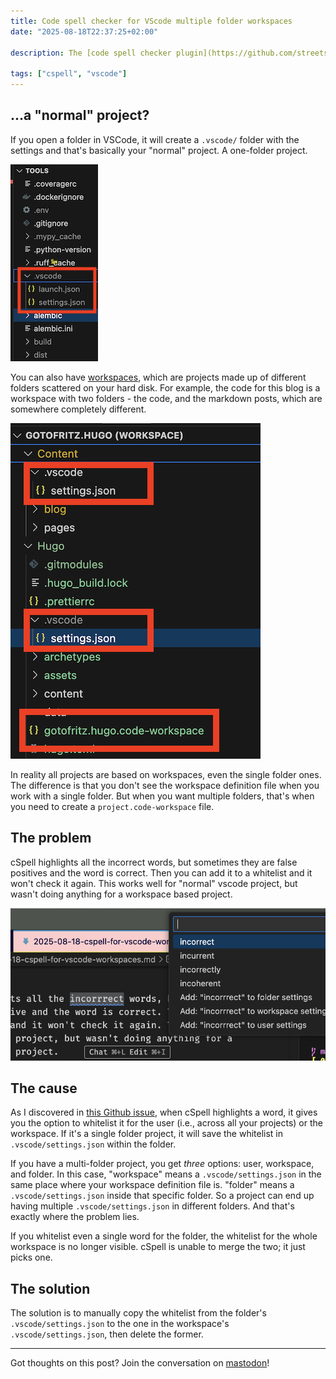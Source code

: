```yaml
---
title: Code spell checker for VScode multiple folder workspaces
date: "2025-08-18T22:37:25+02:00"

description: The [code spell checker plugin](https://github.com/streetsidesoftware/vscode-spell-checker/), formerly cspell, works well for "normal" vscode project, but wasn't doing anything for a workspace based project.

tags: ["cspell", "vscode"]
---
```


## ...a "normal" project?

If you open a folder in VSCode, it will create a `.vscode/` folder with the settings and that's basically your "normal" project. A one-folder project.

![An example VScode single project, with a .vscode folder with settings](single-folder.png)

You can also have [workspaces](https://code.visualstudio.com/docs/editing/workspaces/workspaces), which are projects made up of different folders scattered on your hard disk. For example, the code for this blog is a workspace with two folders - the code, and the markdown posts, which are somewhere completely different.

![An example VScode project with a workspace file and two folders, with a .vscode folder inside each](./workspace.png)

In reality all projects are based on workspaces, even the single folder ones. The difference is that you don't see the workspace definition file when you work with a single folder. But when you want multiple folders, that's when you need to create a `project.code-workspace` file.

## The problem

cSpell highlights all the incorrect words, but sometimes they are false positives and the word is correct. Then you can add it to a whitelist and it won't check it again. This works well for "normal" vscode project, but wasn't doing anything for a workspace based project.

![VS Code spell checker highlighting the misspelled word 'incorrrect' with three r's. The suggestion dropdown shows 'incorrect' along with other options like 'incurrent,' 'incorrectly,' and 'incoherent,' plus options to add the misspelling to folder, workspace, or user settings.](./inccorrect.png)

## The cause

As I discovered in [this Github issue](https://github.com/streetsidesoftware/vscode-spell-checker/issues/2945), when cSpell highlights a word, it gives you the option to whitelist it for the user (i.e., across all your projects) or the workspace. If it's a single folder project, it will save the whitelist in `.vscode/settings.json` within the folder.

If you have a multi-folder project, you get _three_ options: user, workspace, and folder. In this case, "workspace" means a `.vscode/settings.json` in the same place where your workspace definition file is. "folder" means a `.vscode/settings.json` inside that specific folder. So a project can end up having multiple `.vscode/settings.json` in different folders. And that's exactly where the problem lies.

If you whitelist even a single word for the folder, the whitelist for the whole workspace is no longer visible. cSpell is unable to merge the two; it just picks one.

## The solution

The solution is to manually copy the whitelist from the folder's `.vscode/settings.json` to the one in the workspace's `.vscode/settings.json`, then delete the former.

<hr>

Got thoughts on this post? Join the conversation on [mastodon](https://hachyderm.io/@gotofritz/115335237907258113)!
